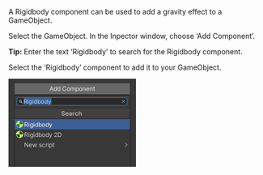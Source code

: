A Rigidbody component can be used to add a gravity effect to a GameObject.

Select the GameObject. In the Inpector window, choose ‘Add Component’. 

**Tip:** Enter the text ‘Rigidbody’ to search for the Rigidbody component. 

Select the ‘Rigidbody’ component to add it to your GameObject.

![A screenshot showing the Add component search window with 'Rigidbody' highlighted.](images/rigid-body.png)

